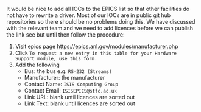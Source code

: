 It would be nice to add all IOCs to the EPICS list so that other facilities do not have to rewrite a driver. Most of our IOCs are in public git hub repositories so there should be no problems doing this. We have discussed with the relevant team and we need to add licences before we can publish the link see but until then follow the procedure:


1. Visit epics page https://epics.anl.gov/modules/manufacturer.php
1. Click `To request a new entry in this table for your Hardware Support module, use this form.`
1. Add the following
    - Bus: the bus e.g. `RS-232 (Streams)`
    - Manufacturer: the manufacturer
    - Contact Name: `ISIS Computing Group`
    - Contact Email: `ISISEPICS@stfc.ac.uk`
    - Link URL: blank until licences are sorted out
    - Link Text: blank until licences are sorted out
